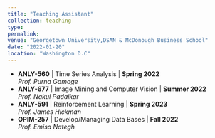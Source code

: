 ```yaml
---
title: "Teaching Assistant"
collection: teaching
type: 
permalink: 
venue: "Georgetown University,DSAN & McDonough Business School"
date: "2022-01-20"
location: "Washington D.C"
---
```

- **ANLY-560** | Time Series Analysis                                                | **Spring 2022** <br>
  _Prof. Purna Gamage_
- **ANLY-677** | Image Mining and Computer Vision                                    | **Summer 2022** <br>
  _Prof. Nakul Padalkar_
- **ANLY-591** | Reinforcement Learning                                              | **Spring 2023** <br> 
  _Prof. James Hickman_
- **OPIM-257** | Develop/Managing Data Bases                                         | **Fall 2022**  <br>
  _Prof. Emisa Nategh_
